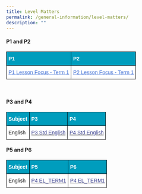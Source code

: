 ```yaml
---
title: Level Matters
permalink: /general-information/level-matters/
description: ""
---
```

#### P1 and P2

<style type="text/css">
.tg  {border-collapse:collapse;border-spacing:0;}
.tg td{border-color:black;border-style:solid;border-width:1px;font-family:Arial, sans-serif;font-size:14px;
  overflow:hidden;padding:10px 5px;word-break:normal;}
.tg th{border-color:black;border-style:solid;border-width:1px;font-family:Arial, sans-serif;font-size:14px;
  font-weight:normal;overflow:hidden;padding:10px 5px;word-break:normal;}
.tg .tg-268o{background-color:#009DBD;color:#FFF;font-weight:bold;text-align:left;vertical-align:top}
.tg .tg-wjv8{background-color:#FFF;color:#4372D6;text-align:left;text-decoration:underline;vertical-align:top}
</style>
<table class="tg">
<thead>
  <tr>
    <th class="tg-268o"><span style="color:#FFF">P1</span></th>
    <th class="tg-268o"><span style="color:#FFF">P2</span></th>
  </tr>
</thead>
<tbody>
  <tr>
    <td class="tg-wjv8"><a href="https://ogp-admiraltypri-staging.netlify.app/files/P1%20Lesson%20Focus%20Term%201%202023.pdf"><span style="font-weight:inherit;font-style:inherit;text-decoration:underline;color:#4372D6">P1 Lesson Focus - Term 1</span></a></td>
    <td class="tg-wjv8"><a href="https://ogp-admiraltypri-staging.netlify.app/files/P2%20Lesson%20Focus%20Term%201%202023.Ppdf"><span style="font-weight:inherit;font-style:inherit;text-decoration:underline;color:#4372D6">P2 Lesson Focus - Term 1</span></a></td>
  </tr>
</tbody>
</table>

<br>

<style type="text/css">
.tg  {border-collapse:collapse;border-spacing:0;}
.tg td{border-color:black;border-style:solid;border-width:1px;font-family:Arial, sans-serif;font-size:14px;
  overflow:hidden;padding:10px 5px;word-break:normal;}
.tg th{border-color:black;border-style:solid;border-width:1px;font-family:Arial, sans-serif;font-size:14px;
  font-weight:normal;overflow:hidden;padding:10px 5px;word-break:normal;}
.tg .tg-268o{background-color:#009DBD;color:#FFF;font-weight:bold;text-align:left;vertical-align:top}
.tg .tg-0lax{text-align:left;vertical-align:top}
.tg .tg-zr06{background-color:#FFF;text-align:left;vertical-align:middle}
.tg .tg-wmsy{background-color:#FFF;color:#383E8E;text-align:left;vertical-align:top}
</style>

#### P3 and P4
<table class="tg">
<thead>
  <tr>
    <th class="tg-268o"><span style="color:#FFF">Subject</span></th>
		 <th class="tg-268o"><span style="color:#FFF">P3</span></th>
    <th class="tg-268o"><span style="color:#FFF">P4</span></th>
  </tr>
</thead>
<tbody>
  <tr>
    <td class="tg-zr06">English</td>
    <td class="tg-zr06"><a href="https://ogp-admiraltypri-staging.netlify.app/files/2023%20P3%20STD%20ENGLISH%20TOS"><span style="text-decoration:none;color:#383E8E">P3 Std English</span></a><br></td>
    <td class="tg-wmsy"><a href="https://ogp-admiraltypri-staging.netlify.app/files/2023%20P4%20STD%20ENGLISH%20TOS"><span style="text-decoration:none;color:#383E8E">P4 Std English</span></a><br></td>
  </tr>
</tbody>
</table>

#### P5 and P6
<table class="tg">
<thead>
  <tr>
    <th class="tg-268o"><span style="color:#FFF">Subject</span></th>
		 <th class="tg-268o"><span style="color:#FFF">P5</span></th>
    <th class="tg-268o"><span style="color:#FFF">P6</span></th>
  </tr>
</thead>
<tbody>
  <tr>
    <td class="tg-zr06">English</td>
    <td class="tg-zr06"><a href="https://ogp-admiraltypri-staging.netlify.app/files/P4%20EL_TERM1%20Lesson%20Focus.pdf"><span style="text-decoration:none;color:#383E8E">P4 EL_TERM1</span></a><br></td>
    <td class="tg-wmsy"><a href="https://ogp-admiraltypri-staging.netlify.app/files/P4%20EL_TERM1%20Lesson%20Focus.pdf"><span style="text-decoration:none;color:#383E8E">P4 EL_TERM1</span></a><br></td>
  </tr>
</tbody>
</table>

<!-- Comments starts
**Learning with Technology**

* [P1 LwT Tasks June Holiday.pdf](/files/P1%20LwT%20Tasks_June%20Holiday.pdf)
* [P2 LwT Tasks June Holiday.pdf](/files/P2%20LwT%20Tasks_June%20Holiday.pdf)
* [P3 LwT Tasks March Holiday.pdf](/files/P3%20LwT%20Tasks_March%20holiday.pdf)
* [P4 LwT Tasks March Holiday.pdf](/files/P4%20LwT%20Tasks_March%20holiday.pdf)
* [P5 LwT Tasks March Holiday.pdf](/files/P5%20LwT%20Tasks_March%20holiday.pdf)
* [P6 LwT Tasks March Holiday.pdf](/files/P6%20LwT%20Tasks_March%20holiday.pdf)

### Task Sheet (Term 3)

* [P1 LwT Tasks_Term 3](/files/P1%20LwT%20Tasks_Term%203.pdf)
* [P2 LwT Tasks_Term 3](/files/P2%20LwT%20Tasks_Term%203.pdf)
* [P3 LwT Tasks_Term 3](/files/P3%20LwT%20Tasks_Term%203.pdf)
* [P4 LwT Tasks_Term 3](/files/P4%20LwT%20Tasks_Term%203.pdf)
* [P5 LwT Tasks_Term 3](/files/P5%20LwT%20Tasks_Term%203.pdf)

### Task Sheet (Term 4)
* [P1 LwT Tasks_Term 4](/files/P1%20LwT%20Tasks_Term%204.pdf)
* [P2 LwT Tasks_Term 4](/files/P2%20LwT%20Tasks_Term%204.pdf)
* [P3 LwT Tasks_Term 4](/files/P3%20LwT%20Tasks_Term%204.pdf)
* [P4 LwT Tasks_Term 4](/files/P4%20LwT%20Tasks_Term%204.pdf)
* [P5 LwT Tasks_Term 4](/files/P5%20LwT%20Tasks_Term%204.pdf)

Comments End-->